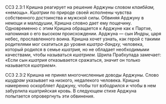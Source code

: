 ССЗ 2.3:1	Кришна реагирует на решение Арджуны словом _клаибйам,_ «немощь». _Кшатрии_ по природе своей исполнены чувства собственного достоинства и мужской силы. Обвиняя Арджуну в немощи и малодушии, Кришна словно дает ему пощечину. Одновременно с этим Кришна обращается к Арджуне как к Партхе, напоминая о его высоком происхождении. Арджуна — сын Индры, царя небес, прославленного воина. Кришна хочет узнать, как герой с такими родителями мог скатиться до уровня _кшатра-бандху,_ человека, который родился в семье _кшатрия,_ но не обладает необходимыми качествами, чтобы называться _кшатрием._ Шрила Прабхупада замечает: «Если сын _кшатрия_ отказывается сражаться, значит он только называется _кшатрием»._

ССЗ 2.3:2	Кришна не принял многочисленные доводы Арджуны. Слово _кшудрам_ указывает на низкого, недалекого человека. Кришна намеренно оскорбляет Арджуну, чтобы тот взбодрился и чтобы в нем забурлила кшатрийская кровь. В следующем стихе Арджуна попытается опровергнуть эти обвинения.